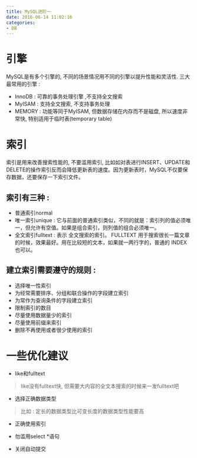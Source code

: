 ```yaml
---
title: MySQL进阶一
date: 2016-06-14 11:02:16
categories:
- DB
---
```


# 引擎

MySQL是有多个引擎的, 不同的场景情况用不同的引擎以提升性能和灵活性.
三大最常用的引擎 : 

- InnoDB : 可靠的事务处理引擎 ,不支持全文搜索
- MyISAM : 支持全文搜索, 不支持事务处理
- MEMORY :  功能等同于MyISAM, 但数据存储在内存而不是磁盘, 所以速度非常快, 特别适用于临时表(temporary table)

# 索引

索引是用来改善搜索性能的, 不要滥用索引, 比如如对表进行INSERT、UPDATE和DELETE的操作索引反而会降低更新表的速度。因为更新表时，MySQL不仅要保存数据，还要保存一下索引文件。

<!-- more -->

## 索引有三种 : 

 - 普通索引normal
 - 唯一索引unique : 它与前面的普通索引类似，不同的就是：索引列的值必须唯一，但允许有空值。如果是组合索引，则列值的组合必须唯一。
 - 全文索引fulltext : 表示 全文搜索的索引。 FULLTEXT 用于搜索很长一篇文章的时候，效果最好。用在比较短的文本，如果就一两行字的，普通的 INDEX 也可以。

## 建立索引需要遵守的规则 : 

- 选择唯一性索引
- 为经常需要排序、分组和联合操作的字段建立索引
- 为常作为查询条件的字段建立索引
- 限制索引的数目
- 尽量使用数据量少的索引
- 尽量使用前缀来索引
- 删除不再使用或者很少使用的索引

# 一些优化建议

- like和fulltext
> like没有fulltext快, 但需要大内容的全文本搜索的时候来一发fulltext吧

- 选择正确数据类型
> 比如 : 定长的数据类型比可变长度的数据类型性能要高

- 正确使用索引

- 勿滥用select *语句

- 关闭自动提交

